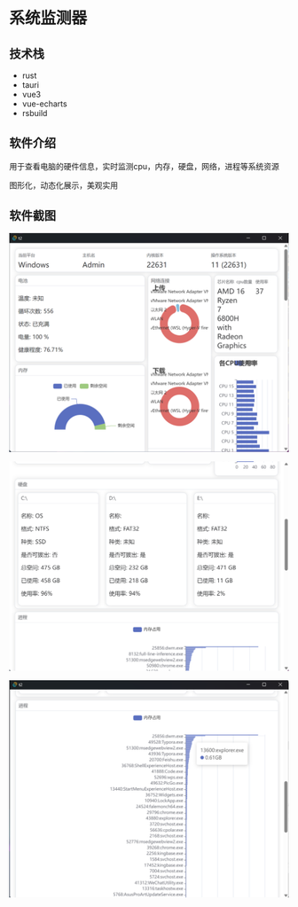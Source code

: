 # 系统监测器
## 技术栈

- rust
- tauri
- vue3
- vue-echarts
- rsbuild

## 软件介绍

用于查看电脑的硬件信息，实时监测cpu，内存，硬盘，网络，进程等系统资源

图形化，动态化展示，美观实用

## 软件截图

![image-20241103115508286](https://raw.githubusercontent.com/yinhuiSpace/picgoimg/main/img/202411031155753.png)

![image-20241103115527192](https://raw.githubusercontent.com/yinhuiSpace/picgoimg/main/img/202411031155352.png)

![image-20241103115559484](https://raw.githubusercontent.com/yinhuiSpace/picgoimg/main/img/202411031155618.png)
